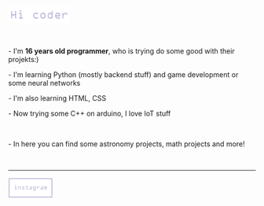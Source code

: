 <a href="">
   <img src="https://github.com/Cyberft-pdf/images/blob/main/nadpis1.png" alt="title 1" style="width:25%;height:25%;">
</a>
<p><br></p>

<p>-  I'm <strong>16 years old programmer</strong>, who is trying do some good with their projekts:)</p>
<p>-  I'm learning Python (mostly backend stuff) and game development or some neural networks</p>
<p>-  I'm also learning HTML, CSS</p>
<p>-  Now trying some C++ on arduino, I love IoT stuff</p>
<br>
<p>-  In here you can find some astronomy projects, math projects and more!</p>
<br>
<hr>
<a style="text-align:center;"; href="https://www.instagram.com/code.with.ad/">
   <img src="https://github.com/Cyberft-pdf/images/blob/main/instagram_github.png" alt="Instagram logo" style="width:18%;height:18%;">
</a>
<br>

